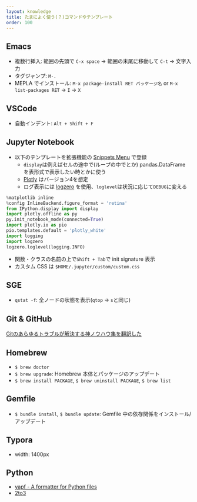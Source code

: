 ```yaml
---
layout: knowledge
title: たまによく使う(？)コマンドやテンプレート
order: 100
---
```


## Emacs

* 複数行挿入: 範囲の先頭で `C-x space` -> 範囲の末尾に移動して `C-t` -> 文字入力
* タグジャンプ: `M-.`
* MEPLA でインストール: `M-x package-install RET パッケージ名` or `M-x list-packages RET` -> `I` -> `X`

## VSCode

* 自動インデント: `Alt + Shift + F`

## Jupyter Notebook

* 以下のテンプレートを拡張機能の [Snippets Menu](https://jupyter-contrib-nbextensions.readthedocs.io/en/latest/nbextensions/snippets_menu/readme.html) で登録
   * `display`は例えばセルの途中で(ループの中でとか) pandas.DataFrame を表形式で表示したい時とかに使う
   * [Plotly](https://plot.ly/python/) はバージョン4を想定
   * ログ表示には [logzero](https://logzero.readthedocs.io/en/latest/) を使用、`loglevel`は状況に応じて`DEBUG`に変える

```python
%matplotlib inline
%config InlineBackend.figure_format = 'retina'
from IPython.display import display
import plotly.offline as py
py.init_notebook_mode(connected=True)
import plotly.io as pio
pio.templates.default = 'plotly_white'
import logging
import logzero
logzero.loglevel(logging.INFO)
```

* 関数・クラスの名前の上で`Shift + Tab`で init signature 表示
* カスタム CSS は `$HOME/.jupyter/custom/custom.css`

## SGE

* `qstat -f`: 全ノードの状態を表示(`qtop` -> `s`と同じ)

## Git & GitHub

[Gitのあらゆるトラブルが解決する神ノウハウ集を翻訳した](https://blog.labot.jp/entry/2019/07/01/183204)

## Homebrew

- `$ brew doctor`
- `$ brew upgrade`: Homebrew 本体とパッケージのアップデート
- `$ brew install PACKAGE`, `$ brew uninstall PACKAGE`, `$ brew list`

## Gemfile

* `$ bundle install`, `$ bundle update`: Gemfile 中の依存関係をインストール/アップデート

## Typora

* width: 1400px

## Python

* [yapf - A formatter for Python files](https://github.com/google/yapf)
* [2to3](https://docs.python.org/ja/3/library/2to3.html)
